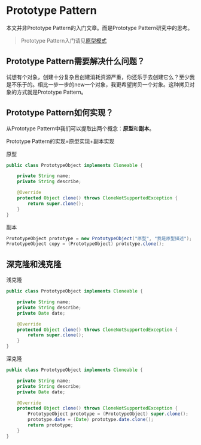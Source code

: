# Prototype Pattern

本文并非Prototype Pattern的入门文章。而是Prototype Pattern研究中的思考。

> Prototype Pattern入门请见[原型模式](<https://www.runoob.com/design-pattern/prototype-pattern.html>)

## Prototype Pattern需要解决什么问题？

试想有个对象，创建十分复杂且创建消耗资源严重，你还乐于去创建它么？至少我是不乐于的。相比一步一步的new一个对象，我更希望拷贝一个对象。这种拷贝对象的方式就是Prototype Pattern。

## Prototype Pattern如何实现？

从Prototype Pattern中我们可以提取出两个概念：**原型**和**副本**。

Prototype Pattern的实现=原型实现+副本实现

原型

```java
public class PrototypeObject implements Cloneable {

    private String name;
    private String describe;

    @Override
    protected Object clone() throws CloneNotSupportedException {
        return super.clone();
    }
}
```

副本

```java
PrototypeObject prototype = new PrototypeObject("原型", "我是原型描述");
PrototypeObject copy = (PrototypeObject) prototype.clone();
```

## 深克隆和浅克隆

浅克隆

```java
public class PrototypeObject implements Cloneable {

    private String name;
    private String describe;
    private Date date;

    @Override
    protected Object clone() throws CloneNotSupportedException {
        return super.clone();
    }
}
```

深克隆

```java
public class PrototypeObject implements Cloneable {

    private String name;
    private String describe;
    private Date date;

    @Override
    protected Object clone() throws CloneNotSupportedException {
        PrototypeObject prototype = (PrototypeObject) super.clone();
        prototype.date = (Date) prototype.date.clone();
        return prototype;
    }
}
```


